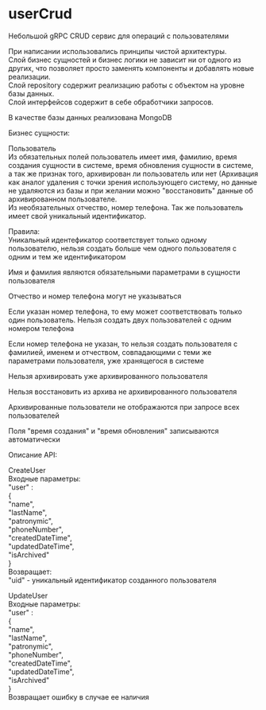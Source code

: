 # userCrud
Небольшой gRPC CRUD сервис для операций с пользователями

При написании использовались принципы чистой архитектуры.  
Слой бизнес сущностей и бизнес логики не зависит ни от одного из других, 
что позволяет просто заменять компоненты и добавлять новые реализации.  
Слой repository содержит реализацию работы с объектом на уровне базы данных.  
Слой интерфейсов содержит в себе обработчики запросов.

В качестве базы данных реализована MongoDB

Бизнес сущности:

  Пользователь  
  Из обязательных полей пользователь имеет имя, фамилию, время создания сущности в системе, время обновления сущности в системе, а так же признак того, архивирован ли пользователь или нет (Архивация как аналог удаления с точки зрения использующего систему, но данные не удаляются из базы и при желании можно "восстановить" данные об архивированном пользователе.  
Из необязательных отчество, номер телефона. Так же пользователь имеет свой уникальный идентификатор.
  
Правила:  
  Уникальный идентефикатор соответствует только одному пользователю, нельзя создать больше чем одного пользователя с одним и тем же идентификатором  

  Имя и фамилия являются обязательными параметрами в сущности пользователя  

  Отчество и номер телефона могут не указываться  

  Если указан номер телефона, то ему может соответствовать только один пользователь. Нельзя создать двух пользователей с одним номером телефона  

  Если номер телефона не указан, то нельзя создать пользователя с фамилией, именем и отчеством, совпадающими с теми же параметрами пользователя, уже хранящегося в системе  

  Нельзя архивировать уже архивированного пользователя  

  Нельзя восстановить из архива не архивированного пользователя  

  Архивированные пользователи не отображаются при запросе всех пользователей  

  Поля "время создания" и "время обновления" записываются автоматически  
  
Описание API:
  
  CreateUser  
    Входные параметры:  
      "user" :  
      {  
            "name",   
            "lastName",  
             "patronymic",  
             "phoneNumber",  
             "createdDateTime",  
             "updatedDateTime",  
             "isArchived"  
       }  
    Возвращает:  
      "uid" - уникальный идентификатор созданного пользователя  
      
   UpdateUser  
    Входные параметры:  
      "user" :  
      {  
            "name",   
            "lastName",  
             "patronymic",  
             "phoneNumber",  
             "createdDateTime",  
             "updatedDateTime",  
             "isArchived"  
       }  
    Возвращает ошибку в случае ее наличия
    
    
     
      
  
